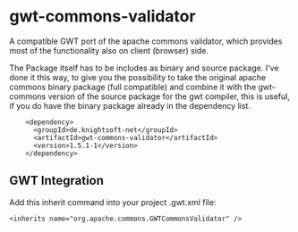 gwt-commons-validator
=====================

A compatible GWT port of the apache commons validator, which provides most of the functionality also on client (browser) side.

The Package itself has to be includes as binary and source package. I've done it this way, to give you the possibility to take the original apache commons binary package (full compatible) and combine it with the gwt-commons version of the source package for the gwt compiler, this is useful, if you do have the binary package already in the dependency list.

```
    <dependency>
      <groupId>de.knightsoft-net</groupId>
      <artifactId>gwt-commons-validator</artifactId>
      <version>1.5.1-1</version>
    </dependency>
```

GWT Integration
---------------

Add this inherit command into your project .gwt.xml file:

```
<inherits name="org.apache.commons.GWTCommonsValidator" />
```
